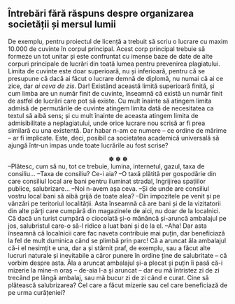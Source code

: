 Întrebări fără răspuns despre organizarea societății și mersul lumii
------------------------------------------------

De exemplu, pentru proiectul de licență a trebuit să scriu o lucrare cu maxim 10.000 de cuvinte în corpul principal. Acest corp principal trebuie să formeze un tot unitar și este confruntat cu imense baze de date de alte corpuri principale de lucrări din toată lumea pentru prevenirea plagia­tului. Limita de cuvinte este doar superioară, nu și inferioară, pentru că se presupune că dacă ai făcut o lucrare demnă de diplomă, nu numai că ai ce zice, dar _ai ceva de zis_.
Dar! Existând această limită superioară finită, și cum limba are un număr finit de cuvinte, înseamnă că există un număr finit de astfel de lucrări care pot să existe. Cu mult înainte să atingem limita admisă de permutările de cuvinte atingem limita dată de necesitatea ca textul să aibă sens; și cu mult înainte de aceasta atingem limita de admisibilitate a neplagiatului, unde orice lucrare nou scrisă ar fi prea similară cu una existentă. Dar habar n-am ce numere – ce ordine de mărime – ar fi implicate.
Este, deci, posibil ca societatea academică universală să ajungă într‑un impas unde toate lucrările au fost scrise?
<center>✽ ✽ ✽</center>
–Plătesc, cum să nu, tot ce trebuie, lumina, internetul, gazul, taxa de consiliu...
–Taxa de consiliu? Ce-i aia?
–O taxă plătită per gospodărie din care consiliul local are bani pentru iluminat stradal, îngrijirea spațiilor publice, salubrizare...
–Noi n-avem așa ceva.
–Și de unde are consiliul vostru local bani să aibă grijă de toate alea?
–Din impozitele pe venit și pe vânzări pe teritoriul localității. Asta înseamnă că are bani și de la vizitatorii din alte părți care cumpără din magazinele de aici, nu doar de la localnici. Că dacă un turist cumpără o ciocolată și-o mănâncă și-aruncă ambalajul pe jos, salubristul care-o să-l ridice a luat bani și de la el.
–Aha! Dar asta înseamnă că localnicii care fac naveta contribuie mai puțin, dar beneficiază la fel de mult duminica când se plimbă prin parc! Că a aruncat ăla ambalajul că-i el nesimțit e una, dar a și stârnit praf, de exemplu, sau a făcut alte lucruri naturale și inevitabile a căror punere în ordine ține de salubritate – că vorbim despre asta. Ăla a aruncat ambalajul și-a plecat și puțin îi pasă că-i mizerie la mine-n oraș – de-aia l-a și aruncat – dar eu mă întristez zi de zi trecând pe lângă ambalaj, sau mă bucur zi de zi când e curat.
Cine să plătească salubrizarea? Cel care a făcut mizerie sau cel care beneficiază de pe urma curățeniei?